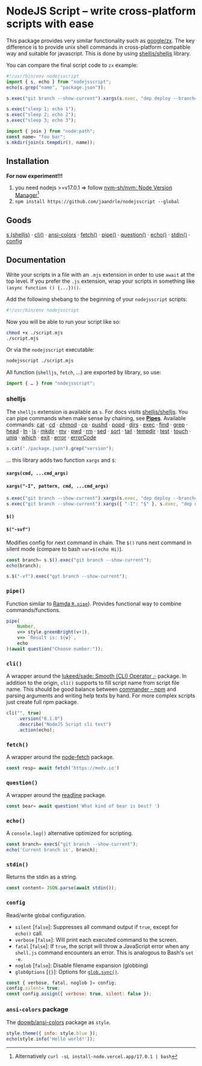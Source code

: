 # NodeJS Script – write cross-platform scripts with ease
This package provides very similar functionality such as [google/zx](https://github.com/google/zx).
The key difference is to provide unix shell commands in cross-platform compatible way and suitable for javascript.
This is done by using [shelljs/shelljs](https://github.com/shelljs/shelljs) library.

You can compare the final script code to `zx` example:
```javascript
#!/usr/bin/env nodejsscript
import { s, echo } from "nodejsscript";
echo(s.grep("name", "package.json"));

s.exec("git branch --show-current").xargs(s.exec, "dep deploy --branch={}");

s.exec("sleep 1; echo 1");
s.exec("sleep 2; echo 2");
s.exec("sleep 3; echo 3");

import { join } from "node:path";
const name= "foo bar";
s.mkdir(join(s.tempdir(), name));
```

## Installation
**For now experiment!!!**

1. you need nodejs >=v17.0.1 ⇒ follow [nvm-sh/nvm: Node Version Manager](https://github.com/nvm-sh/nvm)[^node]
1. `npm install https://github.com/jaandrle/nodejsscript --global`

## Goods
[s (shelljs)](#shelljs) · [cli()](#cli) · [ansi-colors](#ansi-colors-package) · [fetch()](#fetch) · [pipe()](#pipe) · [question()](#question) · [echo()](#echo) · [stdin()](#stdin) · [config](#config)


## Documentation

Write your scripts in a file with an `.mjs` extension in order to
use `await` at the top level. If you prefer the `.js` extension,
wrap your scripts in something like `(async function () {...})()`.

Add the following shebang to the beginning of your `nodejsscript` scripts:
```bash
#!/usr/bin/env nodejsscript
```

Now you will be able to run your script like so:
```bash
chmod +x ./script.mjs
./script.mjs
```

Or via the `nodejsscript` executable:

```bash
nodejsscript ./script.mjs
```

All function (`shelljs`, `fetch`, …) are exported by library, so use:
```javascript
import { … } from "nodejsscript";
```

### shelljs
The `shelljs` extension is available as `s`. For docs visits [shelljs/shelljs](https://github.com/shelljs/shelljs).
You can pipe commands when make sense by chaining, see **[Pipes](https://github.com/shelljs/shelljs#pipes)**.
Available commands: [cat](https://github.com/shelljs/shelljs#catoptions-file--file-) · [cd](https://github.com/shelljs/shelljs#cddir) · [chmod](https://github.com/shelljs/shelljs#chmodoptions-octal_mode--octal_string-file) · [cp](https://github.com/shelljs/shelljs#cpoptions-source--source--dest)
 · [pushd](https://github.com/shelljs/shelljs#pushdoptions-dir---n--n) · [popd](https://github.com/shelljs/shelljs#popdoptions--n--n) · [dirs](https://github.com/shelljs/shelljs#dirsoptions--n---n) · [exec](https://github.com/shelljs/shelljs#execcommand--options--callback)
 · [find](https://github.com/shelljs/shelljs#findpath--path-) · [grep](https://github.com/shelljs/shelljs#grepoptions-regex_filter-file--file-) · [head](https://github.com/shelljs/shelljs#head-n-num-file--file-) · [ln](https://github.com/shelljs/shelljs#lnoptions-source-dest)
 · [ls](https://github.com/shelljs/shelljs#lsoptions-path-) · [mkdir](https://github.com/shelljs/shelljs#mkdiroptions-dir--dir-) · [mv](https://github.com/shelljs/shelljs#mvoptions--source--source--dest) · [pwd](https://github.com/shelljs/shelljs#pwd)
 · [rm](https://github.com/shelljs/shelljs#rmoptions-file--file-) · [sed](https://github.com/shelljs/shelljs#sedoptions-search_regex-replacement-file--file-) · [sort](https://github.com/shelljs/shelljs#sortoptions-file--file-)
 · [tail](https://github.com/shelljs/shelljs#tail-n-num-file--file-) · [tempdir](https://github.com/shelljs/shelljs#tempdir) · [test](https://github.com/shelljs/shelljs#testexpression) · [touch](https://github.com/shelljs/shelljs#touchoptions-file--file-)
 · [uniq](https://github.com/shelljs/shelljs#uniqoptions-input-output) · [which](https://github.com/shelljs/shelljs#whichcommand) · [exit](https://github.com/shelljs/shelljs#exitcode) · [error](https://github.com/shelljs/shelljs#error) · [errorCode](https://github.com/shelljs/shelljs#errorcode) 

```js
s.cat("./package.json").grep("version");
```
… this library adds two function `xargs` and `$`:
#### `xargs(cmd, ...cmd_args)`
#### `xargs("-I", pattern, cmd, ...cmd_args)`
```js
s.exec("git branch --show-current").xargs(s.exec, "dep deploy --branch={}");
s.exec("git branch --show-current").xargs({ "-I": "§" }, s.exec, "dep deploy --branch=§");
```

#### `$()`
#### `$("-svf")`
Modifies config for next command in chain. The `$()` runs next command in silent mode (compare to bash `var=$(echo Hi)`).

```js
const branch= s.$().exec("git branch --show-current");
echo(branch);

s.$("-vf").exec("gyt branch --show-current");
```

### `pipe()`
Function similar to [Ramda `R.pipe`](https://ramdajs.com/docs/#pipe)). Provides functional way to combine commands/functions.

```js
pipe(
	Number,
	v=> style.greenBright(v+1),
	v=> `Result is: ${v}`,
	echo
)(await question("Choose number:"));
```

### `cli()`
A wrapper around the [lukeed/sade: Smooth (CLI) Operator 🎶](https://github.com/lukeed/sade) package.
In addition to the origin, `cli()` supports to fill script name from script file name.
This should be good balance between [commander - npm](https://www.npmjs.com/package/commander) and parsing arguments and writing help texts by hand.
For more complex scripts just create full npm package.

```js
cli("", true)
	.version("0.1.0")
	.describe("NodeJS Script cli test")
	.action(echo);
```

### `fetch()`
A wrapper around the [node-fetch](https://www.npmjs.com/package/node-fetch) package.

```js
const resp= await fetch('https://medv.io')
```

### `question()`
A wrapper around the [readline](https://nodejs.org/api/readline.html) package.

```js
const bear= await question('What kind of bear is best? ')
```

### `echo()`
A `console.log()` alternative optimized for scripting.

```js
const branch= exec$("git branch --show-current");
echo('Current branch is', branch);
```

### `stdin()`
Returns the stdin as a string.

```js
const content= JSON.parse(await stdin());
```

### `config`
Read/write global configuration.

- `silent` [`false`]: Suppresses all command output if `true`, except for `echo()` call.
- `verbose` [`false`]: Will print each executed command to the screen.
- `fatal` [`false`]: If `true`, the script will throw a JavaScript error when any `shell.js` command encounters an error. This is analogous to Bash's `set -e`.
- `noglob` [`false`]: Disable filename expansion (globbing)
- `globOptions` [`{}`]: Options for [`glob.sync()`](https://github.com/isaacs/node-glob/tree/af57da21c7722bb6edb687ccd4ad3b99d3e7a333#options).

```js
const { verbose, fatal, noglob }= config;
config.silent= true;
const config.assign({ verbose: true, silent: false });

```

### `ansi-colors` package
The [doowb/ansi-colors](https://github.com/doowb/ansi-colors) package as `style`.

```js
style.theme({ info: style.blue });
echo(style.info('Hello world!'));
```

[^node]: Alternatively `curl -sL install-node.vercel.app/17.0.1 | bash`

